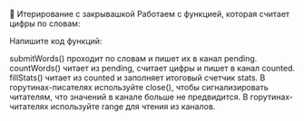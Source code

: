 🤔 Итерирование с закрывашкой
Работаем с функцией, которая считает цифры по словам:

Напишите код функций:

submitWords() проходит по словам и пишет их в канал pending.
countWords() читает из pending, считает цифры и пишет в канал counted.
fillStats() читает из counted и заполняет итоговый счетчик stats.
В горутинах-писателях используйте close(), чтобы сигнализировать читателям, что значений в канале больше не предвидится. В горутинах-читателях используйте range для чтения из каналов.